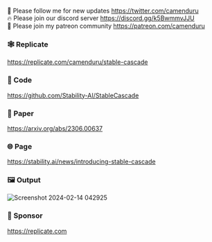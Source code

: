 🐣 Please follow me for new updates https://twitter.com/camenduru <br />
🔥 Please join our discord server https://discord.gg/k5BwmmvJJU <br />
🥳 Please join my patreon community https://patreon.com/camenduru <br />

### 🕸 Replicate
https://replicate.com/camenduru/stable-cascade

### 🧬 Code
https://github.com/Stability-AI/StableCascade

### 📄 Paper
https://arxiv.org/abs/2306.00637

### 🌐 Page
https://stability.ai/news/introducing-stable-cascade

### 🖼 Output
![Screenshot 2024-02-14 042925](https://github.com/camenduru/stable-cascade-replicate/assets/54370274/6020d687-6c35-4328-ba87-72171b0ad3d5)

### 🏢 Sponsor
https://replicate.com
